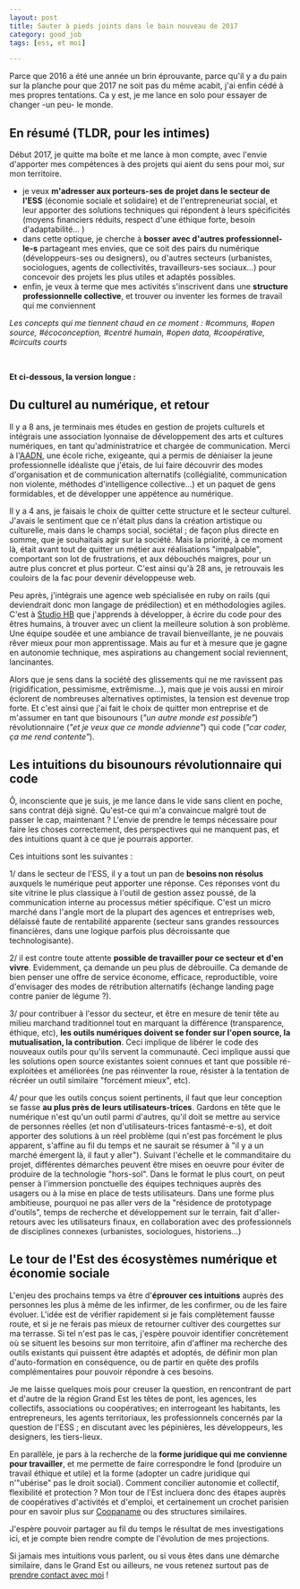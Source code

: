 ```yaml
---
layout: post
title: Sauter à pieds joints dans le bain nouveau de 2017
category: good_job
tags: [ess, et moi]

---
```


Parce que 2016 a été une année un brin éprouvante, parce qu'il y a du pain sur la planche pour que 2017 ne soit pas du même acabit, j'ai enfin cédé à mes propres tentations. Ca y est, je me lance en solo pour essayer de changer -un peu- le monde.

<!--more-->

## En résumé (TLDR, pour les intimes)

Début 2017, je quitte ma boîte et me lance à mon compte, avec l'envie d'apporter mes compétences à des projets qui aient du sens pour moi, sur mon territoire.
- je veux **m'adresser aux porteurs-ses de projet dans le secteur de l'ESS** (économie sociale et solidaire) et de l'entrepreneuriat social, et leur apporter des solutions techniques qui répondent à leurs spécificités (moyens financiers réduits, respect d'une éthique forte, besoin d'adaptabilité... )
- dans cette optique, je cherche à **bosser avec d'autres professionnel-le-s** partageant mes envies, que ce soit des pairs du numérique (développeurs-ses ou designers), ou d'autres secteurs (urbanistes, sociologues, agents de collectivités, travailleurs-ses sociaux...) pour concevoir des projets les plus utiles et adaptés possibles.
- enfin, je veux à terme que mes activités s'inscrivent dans une **structure professionnelle collective**, et trouver ou inventer les formes de travail qui me conviennent

*Les concepts qui me tiennent chaud en ce moment :
#communs, #open source, #écoconception, #centré humain, #open data, #coopérative, #circuits courts*

<br>

**Et ci-dessous, la version longue :**

## Du culturel au numérique, et retour

Il y a 8 ans, je terminais mes études en gestion de projets culturels et intégrais une association lyonnaise de développement des arts et cultures numériques, en tant qu'administratrice et chargée de communication. Merci à l'[AADN](www.aadn.com), une école riche, exigeante, qui a permis de déniaiser la jeune professionnelle idéaliste que j'étais, de lui faire découvrir des modes d'organisation et de communication alternatifs (collégialité, communication non violente, méthodes d'intelligence collective...) et un paquet de gens formidables, et de développer une appétence au numérique.

Il y a 4 ans, je faisais le choix de quitter cette structure et le secteur culturel. J'avais le sentiment que ce n'était plus dans la création artistique ou culturelle, mais dans le champs social, sociétal ; de façon plus directe en somme, que je souhaitais agir sur la société. Mais la priorité, à ce moment là, était avant tout de quitter un métier aux réalisations "impalpable", comportant son lot de frustrations, et aux débouchés maigres, pour un autre plus concret et plus porteur. C'est ainsi qu'à 28 ans, je retrouvais les couloirs de la fac pour devenir développeuse web.

Peu après, j'intégrais une agence web spécialisée en ruby on rails (qui deviendrait donc mon langage de prédilection) et en méthodologies agiles. C'est à [Studio HB](www.studio-hb.com) que j'apprends à développer, à écrire du code pour des êtres humains, à trouver avec un client la meilleure solution à son problème. Une équipe soudée et une ambiance de travail bienveillante, je ne pouvais rêver mieux pour mon apprentissage. Mais au fur et à mesure que je gagne en autonomie technique, mes aspirations au changement social reviennent, lancinantes.

Alors que je sens dans la société des glissements qui ne me ravissent pas (rigidification, pessimisme, extrêmisme...), mais que je vois aussi en miroir éclorent de nombreuses alternatives optimistes, la tension est devenue trop forte. Et c'est ainsi que j'ai fait le choix de quitter mon entreprise et de m'assumer en tant que bisounours (*"un autre monde est possible"*) révolutionnaire (*"et je veux que ce monde advienne"*) qui code (*"car coder, ça me rend contente"*).

## Les intuitions du bisounours révolutionnaire qui code

Ô, inconsciente que je suis, je me lance dans le vide sans client en poche, sans contrat déjà signé. Qu'est-ce qui m'a convaincue malgré tout de passer le cap, maintenant ? L'envie de prendre le temps nécessaire pour faire les choses correctement, des perspectives qui ne manquent pas, et des intuitions quant à ce que je pourrais apporter.

Ces intuitions sont les suivantes :

1/ dans le secteur de l'ESS, il y a tout un pan de **besoins non résolus** auxquels le numérique peut apporter une réponse. Ces réponses vont du site vitrine le plus classique à l'outil de gestion assez poussé, de la communication interne au processus métier spécifique. C'est un micro marché dans l'angle mort de la plupart des agences et entreprises web, délaissé faute de rentabilité apparente (secteur sans grandes ressources financières, dans une logique parfois plus décroissante que technologisante).

2/ il est contre toute attente **possible de travailler pour ce secteur et d'en vivre**. Evidemment, ça demande un peu plus de débrouille. Ca demande de bien penser une offre de service économe, efficace, reproductible, voire d'envisager des modes de rétribution alternatifs (échange landing page contre panier de légume ?).

3/ pour contribuer à l'essor du secteur, et être en mesure de tenir tête au milieu marchand traditionnel tout en marquant la différence (transparence, éthique, etc), **les outils numériques doivent se fonder sur l'open source, la mutualisation, la contribution**. Ceci implique de libérer le code des nouveaux outils pour qu'ils servent la communauté. Ceci implique aussi que les solutions open source existantes soient connues et tant que possible ré-exploitées et améliorées (ne pas réinventer la roue, résister à la tentation de récréer un outil similaire "forcément mieux", etc).

4/ pour que les outils conçus soient pertinents, il faut que leur conception se fasse **au plus près de leurs utilisateurs-trices**. Gardons en tête que le numérique n'est qu'un outil parmi d'autres, qu'il doit se mettre au service de personnes réelles (et non d'utilisateurs-trices fantasmé-e-s), et doit apporter des solutions à un réel problème (qui n'est pas forcément le plus apparent, s'affine au fil du temps et ne saurait se résumer à "il y a un marché émergent là, il faut y aller"). Suivant l'échelle et le commanditaire du projet, différentes démarches peuvent être mises en oeuvre pour éviter de produire de la technologie "hors-sol". Dans le format le plus court, on peut penser à l'immersion ponctuelle des équipes techniques auprès des usagers ou à la mise en place de tests utilisateurs. Dans une forme plus ambitieuse, pourquoi ne pas aller vers de la "résidence de prototypage d'outils", temps de recherche et développement sur le terrain, fait d'aller-retours avec les utilisateurs finaux, en collaboration avec des professionnels de disciplines connexes (urbanistes, sociologues, historiens...)

## Le tour de l'Est des écosystèmes numérique et économie sociale

L'enjeu des prochains temps va être d'**éprouver ces intuitions** auprès des personnes les plus à même de les infirmer, de les confirmer, ou de les faire évoluer. L'idée est de vérifier rapidement si je fais complètement fausse route, et si je ne ferais pas mieux de retourner cultiver des courgettes sur ma terrasse. Si tel n'est pas le cas, j'espère pouvoir identifier concrètement où se situent les besoins sur mon territoire, afin d'affiner ma recherche des outils existants qui puissent être adaptés et adoptés, de définir mon plan d'auto-formation en conséquence, ou de partir en quête des profils complémentaires pour pouvoir répondre à ces besoins.

Je me laisse quelques mois pour creuser la question, en rencontrant de part et d'autre de la région Grand Est les têtes de pont, les agences, les collectifs, associations ou coopératives; en interrogeant les habitants, les entrepreneurs, les agents territoriaux, les professionnels concernés par la question de l'ESS ; en discutant avec les pépinières, les développeurs, les designers, les tiers-lieux.

En parallèle, je pars à la recherche de la **forme juridique qui me convienne pour travailler**, et me permette de faire correspondre le fond (produire un travail éthique et utile) et la forme (adopter un cadre juridique qui n'"ubérise"   pas le droit social). Comment concilier autonomie et collectif, flexibilité et protection ? Mon tour de l'Est incluera donc des étapes auprès de coopératives d'activités et d'emploi, et certainement un crochet parisien pour en savoir plus sur [Coopaname](http://www.coopaname.coop/) ou des structures similaires.

J'espère pouvoir partager au fil du temps le résultat de mes investigations ici, et je compte bien rendre compte de l'évolution de mes projections.

Si jamais mes intuitions vous parlent, ou si vous êtes dans une démarche similaire, dans le Grand Est ou ailleurs, ne vous retenez surtout pas de [prendre contact avec moi](http://www.clairezuliani.com/contact) !
